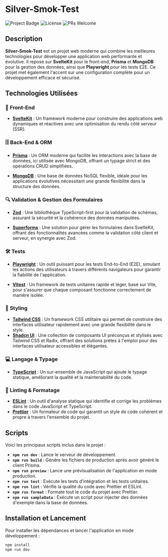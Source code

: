 # **Silver-Smok-Test**

![Project Badge](https://img.shields.io/badge/version-0.0.1-blue) ![License](https://img.shields.io/badge/license-MIT-green) ![PRs Welcome](https://img.shields.io/badge/PRs-welcome-brightgreen)

## **Description**

**Silver-Smok-Test** est un projet web moderne qui combine les meilleures technologies pour développer une application web performante et évolutive. Il repose sur **SvelteKit** pour le front-end, **Prisma** et **MongoDB** pour la gestion des données, ainsi que **Playwright** pour les tests E2E. Ce projet met également l'accent sur une configuration complète pour un développement efficace et sécurisé.

## **Technologies Utilisées**

### 🚀 **Front-End**

- **[SvelteKit](https://kit.svelte.dev/)** : Un framework moderne pour construire des applications web dynamiques et réactives avec une optimisation du rendu côté serveur (SSR).

### 🗄️ **Back-End & ORM**

- **[Prisma](https://www.prisma.io/)** : Un ORM moderne qui facilite les interactions avec la base de données, ici utilisée avec MongoDB, offrant un typage strict et des opérations CRUD simplifiées.

- **[MongoDB](https://www.mongodb.com/)** : Une base de données NoSQL flexible, idéale pour les applications évolutives nécessitant une grande flexibilité dans la structure des données.

### 🔍 **Validation & Gestion des Formulaires**

- **[Zod](https://zod.dev/)** : Une bibliothèque TypeScript-first pour la validation de schémas, assurant la sécurité et la cohérence des données manipulées.

- **[Superforms](https://github.com/codediodeio/superforms)** : Une solution pour gérer les formulaires dans SvelteKit, offrant des fonctionnalités avancées comme la validation côté client et serveur, en synergie avec Zod.

### 🛠️ **Tests**

- **[Playwright](https://playwright.dev/)** : Un outil puissant pour les tests End-to-End (E2E), simulant les actions des utilisateurs à travers différents navigateurs pour garantir la fiabilité de l'application.

- **[Vitest](https://vitest.dev/)** : Un framework de tests unitaires rapide et léger, basé sur Vite, pour s'assurer que chaque composant fonctionne correctement de manière isolée.

### 🎨 **Styling**

- **[Tailwind CSS](https://tailwindcss.com/)** : Un framework CSS utilitaire qui permet de construire des interfaces utilisateur rapidement avec une grande flexibilité dans le style.
- **[Shadcn UI](https://shadcn.dev/)** : Une collection de composants UI préconçus et stylisés avec Tailwind CSS et Radix, offrant des solutions prêtes à l'emploi pour des interfaces utilisateur accessibles et élégantes.


### 💻 **Langage & Typage**

- **[TypeScript](https://www.typescriptlang.org/)** : Un sur-ensemble de JavaScript qui ajoute le typage statique, améliorant la qualité et la maintenabilité du code.

### 🔧 **Linting & Formatage**

- **[ESLint](https://eslint.org/)** : Un outil d'analyse statique qui identifie et corrige les problèmes dans le code JavaScript et TypeScript.
- **[Prettier](https://prettier.io/)** : Un formateur de code qui garantit un style de code cohérent et propre à travers l'ensemble du projet.

## **Scripts**

Voici les principaux scripts inclus dans le projet :

- **`npm run dev`** : Lance le serveur de développement.
- **`npm run build`** : Génére les fichiers de production après avoir généré le client Prisma.
- **`npm run preview`** : Lance une prévisualisation de l'application en mode production.
- **`npm run test`** : Exécute les tests d'intégration et les tests unitaires.
- **`npm run lint`** : Vérifie la qualité du code avec Prettier et ESLint.
- **`npm run format`** : Formate tout le code du projet avec Prettier.
- **`npm run sampleData`** : Exécute un script pour injecter des données d'exemple dans la base de données.

## **Installation et Lancement**

Pour installer les dépendances et lancer l'application en mode développement :

```bash
npm install
npm run dev
```
